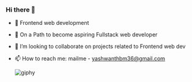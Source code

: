 ### Hi there 👋

<!--
**yashwanth-gh/yashwanth-gh** is a ✨ _special_ ✨ repository because its `README.md` (this file) appears on your GitHub profile.-->


- 🔭 Frontend web development  
- 🌱 On a Path to become aspiring Fullstack web developer 
- 👯 I’m looking to collaborate on projects related to Frontend web dev 
- 📫 How to reach me: mailme - yashwanthbm36@gmail.com  
  
  ![giphy](https://github.com/yashwanth-gh/yashwanth-gh/assets/107710864/bf8ad386-fc03-4285-8a88-fe0630f09284)

  
  

